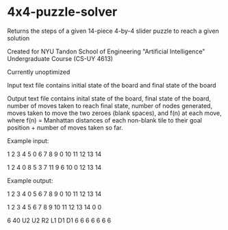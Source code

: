 # 4x4-puzzle-solver
Returns the steps of a given 14-piece 4-by-4 slider puzzle to reach a given solution

Created for NYU Tandon School of Engineering "Artificial Intelligence" Undergraduate Course (CS-UY 4613)

Currently unoptimized

Input text file contains initial state of the board and final state of the board

Output text file contains inital state of the board, final state of the board, number of moves taken to reach final state, number of nodes generated, moves taken to move the two zeroes (blank spaces), and f(n) at each move, where f(n) = Manhattan distances of each non-blank tile to their goal position + number of moves taken so far.

Example input:

1 2 3 4
5 0 6 7
8 9 0 10
11 12 13 14

1 2 4 0
8 5 3 7
11 9 6 10
0 12 13 14

Example output:

1 2 3 4
0 5 6 7
8 9 0 10
11 12 13 14

1 2 3 4
5 6 7 8
9 10 11 12
13 14 0 0

6
40
U2 U2 R2 L1 D1 D1 
6 6 6 6 6 6 6 
